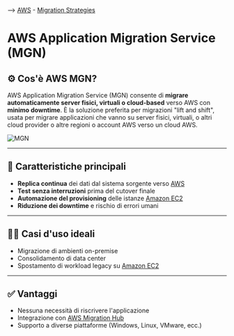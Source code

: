 --> [AWS](00-Intro/AWS.md)  -  [Migration Strategies](06-Cloud-Adoption-Framework-and-Migration-Strategies/AWS-Migration-Strategies.md)
# AWS Application Migration Service (MGN)

## ⚙️ Cos'è AWS MGN?

AWS Application Migration Service (MGN) consente di **migrare automaticamente server fisici, virtuali o cloud-based** verso AWS con **minimo downtime**. È la soluzione preferita per migrazioni "lift and shift", usata per migrare applicazioni che vanno su server fisici, virtuali, o altri cloud provider o altre regioni o account AWS verso un cloud AWS.

![MGN](MGN.webp)

---

## 🔧 Caratteristiche principali

- **Replica continua** dei dati dal sistema sorgente verso [AWS](00-Intro/AWS.md)
- **Test senza interruzioni** prima del cutover finale
- **Automazione del provisioning** delle istanze [Amazon EC2](01-Compute-options/Amazon-EC2.md)
- **Riduzione dei downtime** e rischio di errori umani

---

## 🧑‍💻 Casi d'uso ideali

- Migrazione di ambienti on-premise
- Consolidamento di data center
- Spostamento di workload legacy su [Amazon EC2](01-Compute-options/Amazon-EC2.md)

---

## ✅ Vantaggi

- Nessuna necessità di riscrivere l'applicazione
- Integrazione con [AWS Migration Hub](06-Cloud-Adoption-Framework-and-Migration-Strategies/AWS-Migration-Hub.md)
- Supporto a diverse piattaforme (Windows, Linux, VMware, ecc.)
